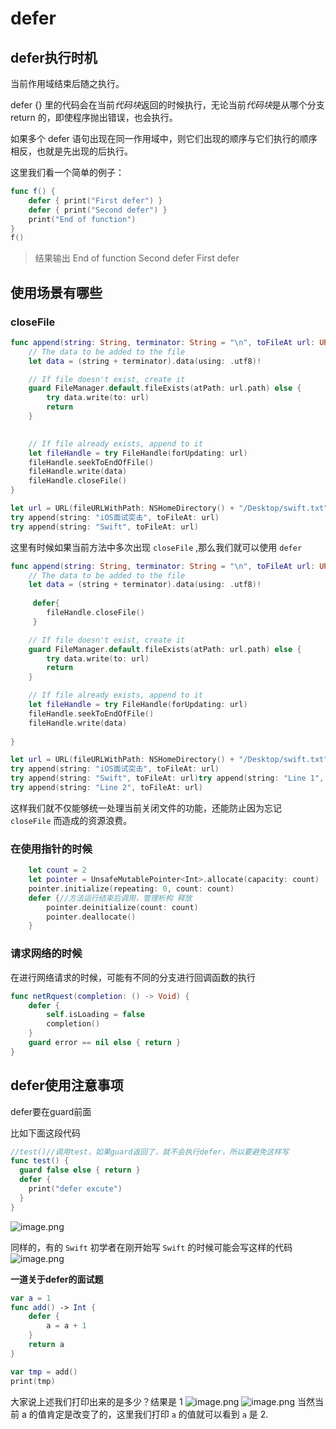 # defer

## defer执行时机

当前作用域结束后随之执行。

defer {} 里的代码会在当前*代码块*返回的时候执行，无论当前*代码块*是从哪个分支return 的，即使程序抛出错误，也会执行。 

如果多个 defer 语句出现在同一作用域中，则它们出现的顺序与它们执行的顺序相反，也就是先出现的后执行。 

这里我们看一个简单的例子：

```swift
func f() {
    defer { print("First defer") }
    defer { print("Second defer") }
    print("End of function")
}
f()
```

>结果输出
>End of function
>Second defer
>First defer

## 使用场景有哪些 

### closeFile

```swift
func append(string: String, terminator: String = "\n", toFileAt url: URL) throws {
    // The data to be added to the file
    let data = (string + terminator).data(using: .utf8)!

    // If file doesn't exist, create it
    guard FileManager.default.fileExists(atPath: url.path) else {
        try data.write(to: url)
        return
    }
            

    // If file already exists, append to it
    let fileHandle = try FileHandle(forUpdating: url)
    fileHandle.seekToEndOfFile()
    fileHandle.write(data)
    fileHandle.closeFile()
}

let url = URL(fileURLWithPath: NSHomeDirectory() + "/Desktop/swift.txt")
try append(string: "iOS面试突击", toFileAt: url)
try append(string: "Swift", toFileAt: url)
```

这里有时候如果当前方法中多次出现 `closeFile` ,那么我们就可以使用 `defer` 

```swift
func append(string: String, terminator: String = "\n", toFileAt url: URL) throws {
    // The data to be added to the file
    let data = (string + terminator).data(using: .utf8)!
            
     defer{
     	fileHandle.closeFile()
     }

    // If file doesn't exist, create it
    guard FileManager.default.fileExists(atPath: url.path) else {
        try data.write(to: url)
        return
    }

    // If file already exists, append to it
    let fileHandle = try FileHandle(forUpdating: url)
    fileHandle.seekToEndOfFile()
    fileHandle.write(data)
    
}

let url = URL(fileURLWithPath: NSHomeDirectory() + "/Desktop/swift.txt")
try append(string: "iOS面试突击", toFileAt: url)
try append(string: "Swift", toFileAt: url)try append(string: "Line 1", toFileAt: url)
try append(string: "Line 2", toFileAt: url)
```

这样我们就不仅能够统一处理当前关闭文件的功能，还能防止因为忘记 `closeFile` 而造成的资源浪费。

### 在使用指针的时候

```swift
    let count = 2
    let pointer = UnsafeMutablePointer<Int>.allocate(capacity: count)
    pointer.initialize(repeating: 0, count: count)
    defer {//方法运行结束后调用，管理析构 释放
        pointer.deinitialize(count: count)
        pointer.deallocate()
    }
```

### 请求网络的时候

在进行网络请求的时候，可能有不同的分支进行回调函数的执行

```swift
func netRquest(completion: () -> Void) {
    defer {
        self.isLoading = false
        completion()
    }
    guard error == nil else { return }
}
```

## defer使用注意事项 

defer要在guard前面


比如下面这段代码

```swift
//test()//调用test，如果guard返回了，就不会执行defer，所以要避免这样写
func test() {
  guard false else { return }
  defer {
    print("defer excute")
  }
}
```

![image.png](https://cdn.nlark.com/yuque/0/2021/png/2977480/1619594226033-16e0c21a-cf01-40a9-91f1-70e085765b8a.png#height=180&id=KKlE0&margin=%5Bobject%20Object%5D&name=image.png&originHeight=360&originWidth=2930&originalType=binary&size=63377&status=done&style=none&width=1465)


同样的，有的 `Swift` 初学者在刚开始写 `Swift` 的时候可能会写这样的代码![image.png](https://cdn.nlark.com/yuque/0/2021/png/2977480/1619594354142-6bbb8408-897f-449e-b64a-f162b14a0336.png#height=265&id=voagE&margin=%5Bobject%20Object%5D&name=image.png&originHeight=530&originWidth=2924&originalType=binary&size=91973&status=done&style=none&width=1462)


**一道关于defer的面试题** 

```swift
var a = 1
func add() -> Int {
    defer {
        a = a + 1
    }
    return a
}

var tmp = add()
print(tmp)
```

大家说上述我们打印出来的是多少？结果是 1
![image.png](https://cdn.nlark.com/yuque/0/2021/png/2977480/1619595840724-b0b50cd7-337f-405a-a263-0a02fce9b6a6.png#height=446&id=K4fhp&margin=%5Bobject%20Object%5D&name=image.png&originHeight=892&originWidth=2308&originalType=binary&size=223286&status=done&style=none&width=1154)
![image.png](https://cdn.nlark.com/yuque/0/2021/png/2977480/1619595924970-b88518ed-f418-41d5-97a7-a0ed0a27018c.png#height=306&id=WYbto&margin=%5Bobject%20Object%5D&name=image.png&originHeight=612&originWidth=2120&originalType=binary&size=110084&status=done&style=none&width=1060)
当然当前 a 的值肯定是改变了的，这里我们打印 `a` 的值就可以看到 `a` 是 2.
